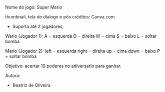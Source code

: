 Nome do jogo: Super Mario

thumbnail, tela de dialogo e pós créditos: Canva.com
- Suporta até 2 jogadores;

Wario (Jogador 1):
A = esquerda
D = direita
W = cima
S = baixo
L = soltar bomba

Mario (Jogador 2):
left = esquerda
right = direita
up = cima
down = baixo
P = soltar bomba


Objetivo: acertar 10 poderes no adiversario para ganhar.

Autora:
- Beatriz de Oliveira
